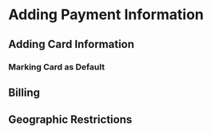 # Adding Payment Information

## Adding Card Information

### Marking Card as Default

## Billing

## Geographic Restrictions
